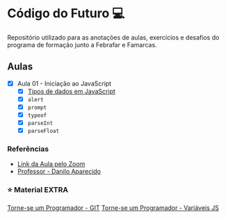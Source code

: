 # Código do Futuro :computer:

Repositório utilizado para as anotações de aulas, exercícios e desafios do programa de formação junto a Febrafar e Famarcas.

## Aulas

- [x] Aula 01 - Iniciação ao JavaScript
  - [x] [Tipos de dados em JavaScript](https://www.w3schools.com/js/js_datatypes.asp)
  - [x] `alert`
  - [x] `prompt`
  - [x] `typeof`
  - [x] `parseInt`
  - [x] `parseFloat`

### Referências

- [Link da Aula pelo Zoom](https://us06web.zoom.us/j/81578411525)
- [Professor - Danilo Aparecido](https://www.linkedin.com/search/results/all/?heroEntityKey=urn%3Ali%3Afsd_profile%3AACoAAAce0SUBo-evw_-UTiCDvRgyEhMratZT51A&keywords=danilo%20aparecido%20dos%20santos&origin=RICH_QUERY_SUGGESTION&position=0&searchId=ce8d26d2-4dca-4800-a1d2-a0dd65fdf5d3&sid=nkG)

### :star: Material EXTRA

[Torne-se um Programador - GIT](https://www.torneseumprogramador.com.br/aula?id=JiyKMqVfP1M&aula=20&tipo=back-end&professor=Danilo)
[Torne-se um Programador - Variáveis JS](https://www.torneseumprogramador.com.br/aula?id=UT4uuKeja68&aula=2&tipo=iniciante&professor=Danilo)
